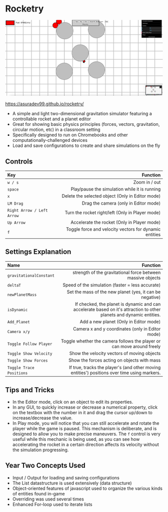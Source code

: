 # Rocketry
![Logo](res/TitleImage.png "Logo")

https://asuradev99.github.io/rocketry/

- A simple and light two-dimensional gravitation simulator featuring a controllable rocket and a planet editor
- Great for showing basic physics principles (forces, vectors, gravitation, circular motion, etc) in a classroom setting 
- Specifically designed to run on Chromebooks and other computationally-challenged devices
- Load and save configurations to create and share simulations on the fly

## Controls

| Key      | Function |
| :----------- | -----------: |
| `w / s`      | Zoom in / out      |
| `space`| Play/pause the simulation while it is running|
| `x` | Delete the selected object (Only in Editor mode)|
| `LM Drag` | Drag the camera (only in Editor mode) |
| `Right Arrow / Left Arrow` | Turn the rocket right/left (Only in Player mode) |
| `Up Arrow` | Accelerate the rocket (Only in Player mode) |
| `f` | Toggle force and velocity vectors for dynamic entities |



## Settings Explanation

| Name      | Function |
| :----------- | -----------: |
| `gravitationalConstant`      | strength of the gravitational force between massive objects      |
| `deltaT`   | Speed of the simulation (faster = less accurate)     |
| `newPlanetMass`| Set the mass of the new planet (yes, it can be negative)|
| `isDynamic`| If checked, the planet is dynamic and can accelerate based on it's attraction to other planets and dynamic entities.|
| `Add_Planet` | Add a new planet (Only in Editor mode)|
| `Camera x/y` | Camera x and y coordinates (only in Editor mode) |
| `Toggle Follow Player` | Toggle whether the camera follows the player or can move around freely |
| `Toggle Show Velocity` | Show the velocity vectors of moving objects |
| `Toggle Show Forces` | Show the forces acting on objects with mass |
| `Toggle Trace Positions` | If true, tracks the player's (and other moving entities') positions over time using markers. |

## Tips and Tricks
- In the Editor mode, click on an object to edit its properties. 
- In any GUI, to quickly increase or decrease a numerical property, click on the textbox with the number in it and drag the cursor up/down to increase/decrease the value. 
- In Play mode, you will notice that you can still accelerate and rotate the player while the game is paused. This mechanism is deliberate, and is designed to allow you to make precise maneuvers. The `f` control is very useful while this mechanic is being used, as you can see how accelerating the rocket in a certain direction affects its velocity without the simulation progressing. 


## Year Two Concepts Used
- Input / Output for loading and saving configurations
- The List datastructure is used extensively (data structure) 
- Object-oriented features of javascript used to organize the various kinds of entities found in-game
- Overriding was used several times
- Enhanced For-loop used to iterate lists
